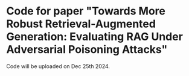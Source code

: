 # Code for paper "Towards More Robust Retrieval-Augmented Generation: Evaluating RAG Under Adversarial Poisoning Attacks"

Code will be uploaded on Dec 25th 2024. 
